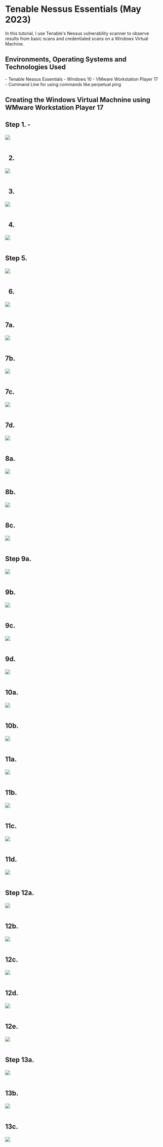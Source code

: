<h1>Tenable Nessus Essentials (May 2023)</h1>
In this tutorial, I use Tenable's Nessus vulnerability scanner to observe results from basic scans and credentialed scans on a Windows Virtual Machine.
<br />


<h2>Environments, Operating Systems and Technologies Used</h2>
- Tenable Nessus Essentials
- Windows 10 
- VMware Workstation Player 17
- Command Line for using commands like perpetual ping

<h2>Creating the Windows Virtual Machnine using WMware Workstation Player 17<h2/>                                                             

Step 1. - 

<p>
<img src="https://i.imgur.com/7zEePso.png"/?
</p>
<br />
<br />

2. 

<p>
<img src="https://i.imgur.com/2CQn642.png"/?
</p>
<br />
<br />

3. 

<p>
<img src="https://i.imgur.com/kys9bcy.png"/?
</p>
<br />
<br />

4.

<p>
<img src="https://i.imgur.com/bUNgoaQ.png"/?
</p>
<br />
<br />

Step 5.

<p>
<img src="https://i.imgur.com/nYqiSse.png"/?
</p>
<br />
<br />  
  
6. 
<p>
<img src="https://i.imgur.com/b6tGXwE.png"/?
</p>
<br />
<br />                                                            
                                                            
7a.
<p>
<img src="https://i.imgur.com/2qqNgXd.png"/?
</p>
<br />
<br />

7b.
<p>
<img src="https://i.imgur.com/qWZR808.png"/?
</p>
<br />
<br />

7c.
<p>
<img src="https://i.imgur.com/Mocs50t.png"/?
</p>
<br />
<br />

7d.
<p>
<img src="https://i.imgur.com/yrI5RrA.png"/?
</p>
<br />
<br />
  
8a.
<p>
<img src="https://i.imgur.com/jhIhBOh.png"/?
</p>
<br />
<br />
 
8b.
<p>
<img src="https://i.imgur.com/k48Koq0.png"/?
</p>
<br />
<br />

8c.
<p>
<img src="https://i.imgur.com/ee5vB9k.png"/?
</p>
<br />
<br />  

Step 9a.
<p>
<img src="https://i.imgur.com/C19b7ta.png"/?
</p>
<br />
<br />
  
9b.
<p>
<img src="https://i.imgur.com/WjLh2tX.png"/?
</p>
<br />
<br />  
  
9c. 
<p>
<img src="https://i.imgur.com/OfZlz9H.png"/?
</p>
<br />
<br />
 
9d.
<p>
<img src="https://i.imgur.com/GqWTi68.png"/?
</p>
<br />
<br />

10a.
<p>
<img src="https://i.imgur.com/52dP1BZ.png"/?
</p>
<br />
<br />
  
10b.
<p>
<img src="https://i.imgur.com/cui2HMT.png"/?
</p>
<br />
<br />

11a.
<p>
<img src="https://i.imgur.com/UOPeds8.png"/?
</p>
<br />
<br />
  
11b.
<p>
<img src="https://i.imgur.com/EUMV5u3.png"/?
</p>
<br />
<br />
  
11c.
<p>
<img src="https://i.imgur.com/YM4ZBos.png"/?
</p>
<br />
<br /> 
 
11d.  
<p>
<img src="https://i.imgur.com/PKx4DLd.png"/?
</p>
<br />
<br />   
  
Step 12a.
<p>
<img src="https://i.imgur.com/07dCU36.png"/?
</p>
<br />
<br />

12b.
<p>
<img src="https://i.imgur.com/tVh4uSl.png"/?
</p>
<br />
<br />
  
12c.
<p>
<img src="https://i.imgur.com/cvAcUUK.png"/?
</p>
<br />
<br />  
  
12d.  
<p>
<img src="https://i.imgur.com/rHlWf6G.png"/?
</p>
<br />
<br />  
  
12e.
<p>
<img src="https://i.imgur.com/zpFnE3L.png"/?
</p>
<br />
<br />  

Step 13a.
<p>
<img src="https://i.imgur.com/wHyc98Q.png"/?
</p>
<br />
<br />   
  
13b.
<p>
<img src="https://i.imgur.com/HyfaFFM.png"/?
</p>
<br />
<br />

13c.
<p>
<img src="https://i.imgur.com/scIgT8v.png"/?
</p>
<br />
<br />  
